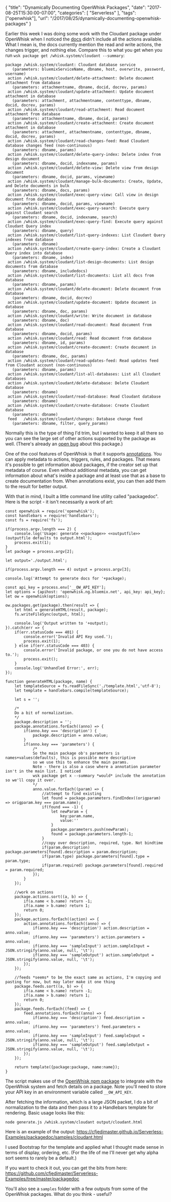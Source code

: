 {
	"title": "Dynamically Documenting OpenWhisk Packages",
	"date": "2017-08-25T15:30:00-07:00",
	"categories": [
		"Serverless"
	],
	"tags": ["openwhisk"],
	"url": "/2017/08/25/dynamically-documenting-openwhisk-packages"
}

Earlier this week I was doing some work with the Cloudant package under OpenWhisk when I noticed the [docs](https://console.bluemix.net/docs/openwhisk/openwhisk_cloudant.html#openwhisk_catalog_cloudant) didn't include all the actions available. What I mean is, the docs currently mention the read and write actions, the changes trigger, and nothing else. Compare this to what you get when you run `wsk package get /whisk.system/cloudant --summary`:

<pre><code class="language-javascript">package /whisk.system/cloudant: Cloudant database service
   (parameters: bluemixServiceName, dbname, host, overwrite, password, username)
 action /whisk.system/cloudant/delete-attachment: Delete document attachment from database
   (parameters: attachmentname, dbname, docid, docrev, params)
 action /whisk.system/cloudant/update-attachment: Update document attachment in database
   (parameters: attachment, attachmentname, contenttype, dbname, docid, docrev, params)
 action /whisk.system/cloudant/read-attachment: Read document attachment from database
   (parameters: attachmentname, dbname, docid, params)
 action /whisk.system/cloudant/create-attachment: Create document attachment in database
   (parameters: attachment, attachmentname, contenttype, dbname, docid, docrev, params)
 action /whisk.system/cloudant/read-changes-feed: Read Cloudant database changes feed (non-continuous)
   (parameters: dbname, params)
 action /whisk.system/cloudant/delete-query-index: Delete index from design document
   (parameters: dbname, docid, indexname, params)
 action /whisk.system/cloudant/delete-view: Delete view from design document
   (parameters: dbname, docid, params, viewname)
 action /whisk.system/cloudant/manage-bulk-documents: Create, Update, and Delete documents in bulk
   (parameters: dbname, docs, params)
 action /whisk.system/cloudant/exec-query-view: Call view in design document from database
   (parameters: dbname, docid, params, viewname)
 action /whisk.system/cloudant/exec-query-search: Execute query against Cloudant search
   (parameters: dbname, docid, indexname, search)
 action /whisk.system/cloudant/exec-query-find: Execute query against Cloudant Query index
   (parameters: dbname, query)
 action /whisk.system/cloudant/list-query-indexes: List Cloudant Query indexes from database
   (parameters: dbname)
 action /whisk.system/cloudant/create-query-index: Create a Cloudant Query index into database
   (parameters: dbname, index)
 action /whisk.system/cloudant/list-design-documents: List design documents from database
   (parameters: dbname, includedocs)
 action /whisk.system/cloudant/list-documents: List all docs from database
   (parameters: dbname, params)
 action /whisk.system/cloudant/delete-document: Delete document from database
   (parameters: dbname, docid, docrev)
 action /whisk.system/cloudant/update-document: Update document in database
   (parameters: dbname, doc, params)
 action /whisk.system/cloudant/write: Write document in database
   (parameters: dbname, doc)
 action /whisk.system/cloudant/read-document: Read document from database
   (parameters: dbname, docid, params)
 action /whisk.system/cloudant/read: Read document from database
   (parameters: dbname, id, params)
 action /whisk.system/cloudant/create-document: Create document in database
   (parameters: dbname, doc, params)
 action /whisk.system/cloudant/read-updates-feed: Read updates feed from Cloudant account (non-continuous)
   (parameters: dbname, params)
 action /whisk.system/cloudant/list-all-databases: List all Cloudant databases
 action /whisk.system/cloudant/delete-database: Delete Cloudant database
   (parameters: dbname)
 action /whisk.system/cloudant/read-database: Read Cloudant database
   (parameters: dbname)
 action /whisk.system/cloudant/create-database: Create Cloudant database
   (parameters: dbname)
 feed   /whisk.system/cloudant/changes: Database change feed
   (parameters: dbname, filter, query_params)
</code></pre>

Normally this is the type of thing I'd trim, but I wanted to keep it all there so you can see the large set of other actions supported by the package as well. (There's already an [open bug](https://github.com/apache/incubator-openwhisk-package-cloudant/issues/102) about this package.) 

One of the cool features of OpenWhisk is that it supports [annotations](https://console.bluemix.net/docs/openwhisk/openwhisk_annotations.html#annotations-on-openwhisk-assets). You can apply metadata to actions, triggers, rules, and packages. That means it's possible to get information about packages, if the creator set up that metadata of course. Even without additional metadata, you can get information about what's inside a package and at least use that as a base to create documentation from. When annotations exist, you can then add them to the result for better output.

With that in mind, I built a little command line utility called "packagedoc". Here is the script - it isn't necessarily a work of art:

<pre><code class="language-javascript">const openwhisk = require(&#x27;openwhisk&#x27;);
const handlebars = require(&#x27;handlebars&#x27;);
const fs = require(&#x27;fs&#x27;);

if(process.argv.length === 2) {
	console.log(&#x27;Usage: generate &lt;&lt;package&gt;&gt; &lt;&lt;outputfile&gt;&gt; (outputfile defaults to output.html&#x27;);
	process.exit(1);
}
let package = process.argv[2];

let output=&#x27;.&#x2F;output.html&#x27;;

if(process.argv.length === 4) output = process.argv[3];

console.log(&#x27;Attempt to generate docs for &#x27;+package);

const api_key = process.env[&#x27;__OW_API_KEY&#x27;];
let options = {apihost: &#x27;openwhisk.ng.bluemix.net&#x27;, api_key: api_key};
let ow = openwhisk(options);

ow.packages.get(package).then(result =&gt; {
	let html = generateHTML(result, package);
	fs.writeFileSync(output, html);
	
	console.log(&#x27;Output written to &#x27;+output);
}).catch(err =&gt; {
	if(err.statusCode === 401) {
		console.error(&#x27;Invalid API Key used.&#x27;);
		process.exit(1);
	} else if(err.statusCode === 403) {
		console.error(&#x27;Invalid package, or one you do not have access to.&#x27;);
		process.exit();
	}
	console.log(&#x27;Unhandled Error:&#x27;, err);
});

function generateHTML(package, name) {
	let templateSource = fs.readFileSync(&#x27;.&#x2F;template.html&#x27;,&#x27;utf-8&#x27;);
	let template = handlebars.compile(templateSource);

	let s = &#x27;&#x27;;

	&#x2F;*
	Do a bit of normalization.
	*&#x2F;
	package.description = &#x27;&#x27;;
	package.annotations.forEach((anno) =&gt; {
		if(anno.key === &#x27;description&#x27;) {
			package.description = anno.value;
		}
		if(anno.key === &#x27;parameters&#x27;) {
			&#x2F;*
			So the main package ob&#x27;s parameters is names+values(defaults), this is possible more descriptive
			so we use this to enhance the main params.
			Note - there is also a case where a annotation parameter isn&#x27;t in the main list. I noticed
			wsk package get x --summary *would* include the annotation so we&#x27;ll copy it over.
			*&#x2F;
			anno.value.forEach((param) =&gt; {
				&#x2F;&#x2F;attempt to find existing
				let found = package.parameters.findIndex((origparam) =&gt; origparam.key === param.name);
				if(found === -1) {
					let newParam = {
						key:param.name,
						value:&#x27;&#x27;
					}
					package.parameters.push(newParam);
					found = package.parameters.length-1;
				}
				&#x2F;&#x2F;copy over description, required, type. Not bindtime
				if(param.description) package.parameters[found].description = param.description;
				if(param.type) package.parameters[found].type = param.type;
				if(param.required) package.parameters[found].required = param.required;
			});
		}
	});

	&#x2F;&#x2F;work on actions
	package.actions.sort((a, b) =&gt; {
		if(a.name &lt; b.name) return -1;
		if(a.name &gt; b.name) return 1;
		return 0;
	});
	package.actions.forEach((action) =&gt; {
		action.annotations.forEach((anno) =&gt; {
			if(anno.key === &#x27;description&#x27;) action.description = anno.value;
			if(anno.key === &#x27;parameters&#x27;) action.parameters = anno.value;
			if(anno.key === &#x27;sampleInput&#x27;) action.sampleInput = JSON.stringify(anno.value, null, &#x27;\t&#x27;);
			if(anno.key === &#x27;sampleOutput&#x27;) action.sampleOutput = JSON.stringify(anno.value, null, &#x27;\t&#x27;);
		});
	});

	&#x2F;&#x2F;feeds *seems* to be the exact same as actions, I&#x27;m copying and pasting for now, but may later make it one thing
	package.feeds.sort((a, b) =&gt; {
		if(a.name &lt; b.name) return -1;
		if(a.name &gt; b.name) return 1;
		return 0;
	});
	package.feeds.forEach((feed) =&gt; {
		feed.annotations.forEach((anno) =&gt; {
			if(anno.key === &#x27;description&#x27;) feed.description = anno.value;
			if(anno.key === &#x27;parameters&#x27;) feed.parameters = anno.value;
			if(anno.key === &#x27;sampleInput&#x27;) feed.sampleInput = JSON.stringify(anno.value, null, &#x27;\t&#x27;);
			if(anno.key === &#x27;sampleOutput&#x27;) feed.sampleOutput = JSON.stringify(anno.value, null, &#x27;\t&#x27;);
		});
	});

	return template({package:package, name:name}); 
}
</code></pre>

The script makes use of the [OpenWhisk npm package](https://www.npmjs.com/package/openwhisk) to integrate with the OpenWhisk system and fetch details on a package. Note you'll need to store your API key in an environment variable called `__OW_API_KEY`. 

After fetching the information, which is a large JSON packet, I do a bit of normalization to the data and then pass it to a Handlebars template for rendering. Basic usage looks like this:

	node generate.js /whisk.system/cloudant output/cloudant.html

Here is an example of the output: https://cfjedimaster.github.io/Serverless-Examples/packagedoc/samples/cloudant.html

I used Bootstrap for the template and applied what I thought made sense in terms of display, ordering, etc. (For the life of me I'll never get why alpha sort seems to rarely be a default.) 

If you want to check it out, you can get the bits from here: https://github.com/cfjedimaster/Serverless-Examples/tree/master/packagedoc

You'll also see a `samples` folder with a few outputs from some of the OpenWhisk packages. What do you think - useful?